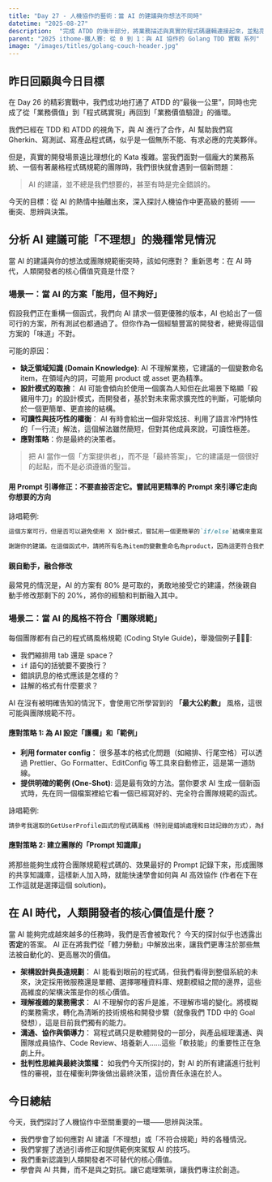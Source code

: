 ```yaml
---
title: "Day 27 - 人機協作的藝術：當 AI 的建議與你想法不同時"
datetime: "2025-08-27"
description:  "完成 ATDD 的後半部分，將業務描述與真實的程式碼邏輯連接起來，並點亮最終的綠燈！"
parent: "2025 ithome-鐵人賽: 從 0 到 1：與 AI 協作的 Golang TDD 實戰 系列"
image: "/images/titles/golang-couch-header.jpg"
---
```


## 昨日回顧與今日目標

在 Day 26 的精彩實戰中，我們成功地打通了 ATDD 的“最後一公里”，同時也完成了從「業務價值」到「程式碼實現」再回到「業務價值驗證」的循環。

我們已經在 TDD 和 ATDD 的視角下，與 AI 進行了合作，AI 幫助我們寫 Gherkin、寫測試、寫產品程式碼，似乎是一個無所不能、有求必應的完美夥伴。

但是，真實的開發場景遠比理想化的 Kata 複雜。當我們面對一個龐大的業務系統、一個有著嚴格程式碼規範的團隊時，我們很快就會遇到一個新問題：

> AI 的建議，並不總是我們想要的，甚至有時是完全錯誤的。

今天的目標：從 AI 的熱情中抽離出來，深入探討人機協作中更高級的藝術 —— 衝突、思辨與決策。

## 分析 AI 建議可能「不理想」的幾種常見情況

當 AI 的建議與你的想法或團隊規範衝突時，該如何應對？ 重新思考：在 AI 時代，人類開發者的核心價值究竟是什麼？

### 場景一：當 AI 的方案「能用，但不夠好」

假設我們正在重構一個函式，我們向 AI 請求一個更優雅的版本，AI 也給出了一個可行的方案，所有測試也都通過了。但你作為一個經驗豐富的開發者，總覺得這個方案的「味道」不對。

可能的原因：

- **缺乏領域知識 (Domain Knowledge)**: AI 不理解業務，它建議的一個變數命名 item，在領域內的詞，可能用 product 或 asset 更為精準。
- **設計模式的取捨**： AI 可能會傾向於使用一個廣為人知但在此場景下略顯「殺雞用牛刀」的設計模式，而開發者，基於對未來需求擴充性的判斷，可能傾向於一個更簡單、更直接的結構。
- **可讀性與技巧性的權衡**： AI 有時會給出一個非常炫技、利用了語言冷門特性的「一行流」解法，這個解法雖然簡短，但對其他成員來說，可讀性極差。
- **應對策略**：你是最終的決策者。

> 把 AI 當作一個「方案提供者」，而不是「最終答案」，它的建議是一個很好的起點，而不是必須遵循的聖旨。

#### 用 Prompt 引導修正：不要直接否定它。嘗試用更精準的 Prompt 來引導它走向你想要的方向

詠唱範例:

```markdown
這個方案可行，但是否可以避免使用 X 設計模式，嘗試用一個更簡單的`if/else`結構來重寫？我們的團隊更注重直接和清晰。

謝謝你的建議。在這個函式中，請將所有名為item的變數重命名為product，因為這更符合我們的 Domain Term。
```

#### 親自動手，融合修改

最常見的情況是，AI 的方案有 80% 是可取的，勇敢地接受它的建議，然後親自動手修改那剩下的 20%，將你的經驗和判斷融入其中。

### 場景二：當 AI 的風格不符合「團隊規範」

每個團隊都有自己的程式碼風格規範 (Coding Style Guide)，舉幾個例子🌰🌰🌰:

- 我們縮排用 tab 還是 space？
- `if` 語句的括號要不要換行？
- 錯誤訊息的格式應該是怎樣的？
- 註解的格式有什麼要求？

AI 在沒有被明確告知的情況下，會使用它所學習到的 **「最大公約數」** 風格，這很可能與團隊規範不符。

#### 應對策略 1: 為 AI 設定「護欄」和「範例」

- **利用 formater config**： 很多基本的格式化問題（如縮排、行尾空格）可以透過 Prettier、Go Formatter、EditConfig 等工具來自動修正，這是第一道防線。
- **提供明確的範例 (One-Shot)**: 這是最有效的方法。當你要求 AI 生成一個新函式時，先在同一個檔案裡給它看一個已經寫好的、完全符合團隊規範的函式。

詠唱範例:

```markdown
請參考我選取的GetUserProfile函式的程式碼風格（特別是錯誤處理和日誌記錄的方式），為我實現一個新的UpdateUserProfile函式。
```

#### 應對策略 2: 建立團隊的「Prompt 知識庫」

將那些能夠生成符合團隊規範程式碼的、效果最好的 Prompt 記錄下來，形成團隊的共享知識庫，這樣新人加入時，就能快速學會如何與 AI 高效協作 (作者在下在工作這就是選擇這個 solution)。

## 在 AI 時代，人類開發者的核心價值是什麼？

當 AI 能夠完成越來越多的任務時，我們是否會被取代？ 今天的探討似乎也透露出**否定**的答案。 AI 正在將我們從「體力勞動」中解放出來，讓我們更專注於那些無法被自動化的、更高層次的價值。

- **架構設計與長遠規劃**： AI 能看到眼前的程式碼，但我們看得到整個系統的未來，決定採用微服務還是單體、選擇哪種資料庫、規劃模組之間的邊界，這些高維度的架構決策是你的核心價值。
- **理解複雜的業務需求**： AI 不理解你的客戶是誰，不理解市場的變化。將模糊的業務需求，轉化為清晰的技術規格和開發步驟（就像我們 TDD 中的 Goal 發想），這是目前我們獨有的能力。
- **溝通、協作與領導力**： 寫程式碼只是軟體開發的一部分，與產品經理溝通、與團隊成員協作、Code Review、培養新人……這些「軟技能」的重要性正在急劇上升。
- **批判性思維與最終決策權**： 如我們今天所探討的，對 AI 的所有建議進行批判性的審視，並在權衡利弊後做出最終決策，這份責任永遠在於人。

## 今日總結

今天，我們探討了人機協作中至關重要的一環——思辨與決策。

- 我們學會了如何應對 AI 建議「不理想」或「不符合規範」時的各種情況。
- 我們掌握了透過引導修正和提供範例來駕馭 AI 的技巧。
- 我們重新認識到人類開發者不可替代的核心價值。
- 學會與 AI 共舞，而不是與之對抗。讓它處理繁瑣，讓我們專注於創造。

